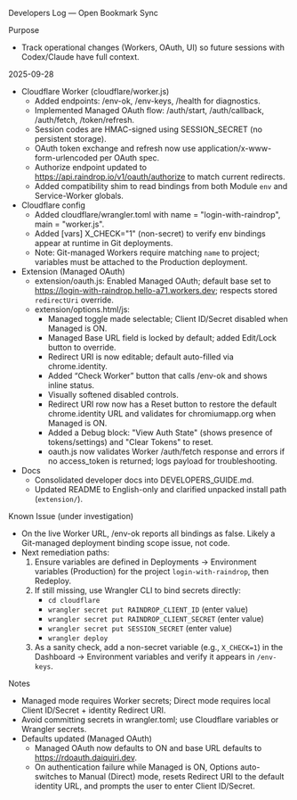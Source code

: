 Developers Log — Open Bookmark Sync

Purpose
- Track operational changes (Workers, OAuth, UI) so future sessions with Codex/Claude have full context.

2025-09-28
- Cloudflare Worker (cloudflare/worker.js)
  - Added endpoints: /env-ok, /env-keys, /health for diagnostics.
  - Implemented Managed OAuth flow: /auth/start, /auth/callback, /auth/fetch, /token/refresh.
  - Session codes are HMAC-signed using SESSION_SECRET (no persistent storage).
  - OAuth token exchange and refresh now use application/x-www-form-urlencoded per OAuth spec.
  - Authorize endpoint updated to https://api.raindrop.io/v1/oauth/authorize to match current redirects.
  - Added compatibility shim to read bindings from both Module `env` and Service-Worker globals.
- Cloudflare config
  - Added cloudflare/wrangler.toml with name = "login-with-raindrop", main = "worker.js".
  - Added [vars] X_CHECK="1" (non-secret) to verify env bindings appear at runtime in Git deployments.
  - Note: Git-managed Workers require matching `name` to project; variables must be attached to the Production deployment.
- Extension (Managed OAuth)
  - extension/oauth.js: Enabled Managed OAuth; default base set to https://login-with-raindrop.hello-a71.workers.dev; respects stored `redirectUri` override.
  - extension/options.html/js: 
    - Managed toggle made selectable; Client ID/Secret disabled when Managed is ON.
    - Managed Base URL field is locked by default; added Edit/Lock button to override.
    - Redirect URI is now editable; default auto-filled via chrome.identity.
    - Added “Check Worker” button that calls /env-ok and shows inline status.
    - Visually softened disabled controls.
    - Redirect URI row now has a Reset button to restore the default chrome.identity URL and validates for chromiumapp.org when Managed is ON.
    - Added a Debug block: "View Auth State" (shows presence of tokens/settings) and "Clear Tokens" to reset.
    - oauth.js now validates Worker /auth/fetch response and errors if no access_token is returned; logs payload for troubleshooting.
- Docs
  - Consolidated developer docs into DEVELOPERS_GUIDE.md.
  - Updated README to English-only and clarified unpacked install path (`extension/`).

Known Issue (under investigation)
- On the live Worker URL, /env-ok reports all bindings as false. Likely a Git-managed deployment binding scope issue, not code.
- Next remediation paths:
  1) Ensure variables are defined in Deployments → Environment variables (Production) for the project `login-with-raindrop`, then Redeploy.
  2) If still missing, use Wrangler CLI to bind secrets directly:
     - `cd cloudflare`
     - `wrangler secret put RAINDROP_CLIENT_ID` (enter value)
     - `wrangler secret put RAINDROP_CLIENT_SECRET` (enter value)
     - `wrangler secret put SESSION_SECRET` (enter value)
     - `wrangler deploy`
  3) As a sanity check, add a non-secret variable (e.g., `X_CHECK=1`) in the Dashboard → Environment variables and verify it appears in `/env-keys`.

Notes
- Managed mode requires Worker secrets; Direct mode requires local Client ID/Secret + identity Redirect URI.
- Avoid committing secrets in wrangler.toml; use Cloudflare variables or Wrangler secrets.
- Defaults updated (Managed OAuth)
  - Managed OAuth now defaults to ON and base URL defaults to https://rdoauth.daiquiri.dev.
  - On authentication failure while Managed is ON, Options auto-switches to Manual (Direct) mode, resets Redirect URI to the default identity URL, and prompts the user to enter Client ID/Secret.
